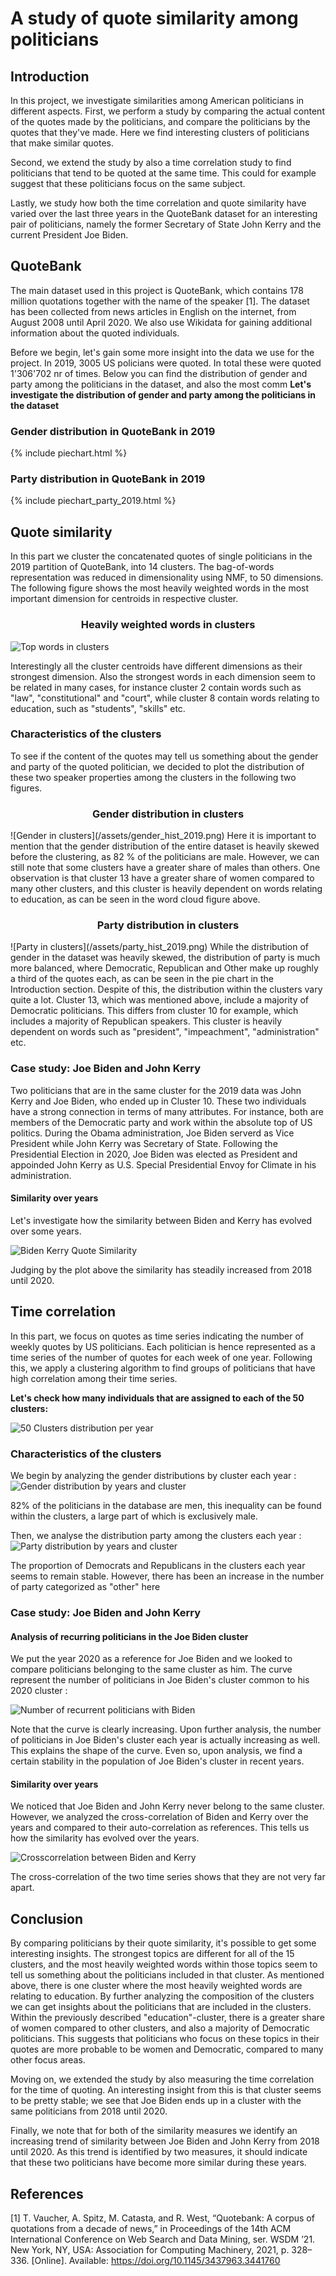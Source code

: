 # A study of quote similarity among politicians

## Introduction
In this project, we investigate similarities among American politicians in different aspects. First, we perform a study by comparing the actual content of the quotes made by the politicians, and compare the politicians by the quotes that they've made. Here we find interesting clusters of politicians that make similar quotes.

Second, we extend the study by also a time correlation study to find politicians that tend to be quoted at the same time. This could for example suggest that these politicians focus on the same subject. 

Lastly, we study how both the time correlation and quote similarity have varied over the last three years in the QuoteBank dataset for an interesting pair of politicians, namely the former Secretary of State John Kerry and the current President Joe Biden.

## QuoteBank
The main dataset used in this project is QuoteBank, which contains 178 million quotations together with the name of the speaker [1]. The dataset has been collected from news articles in English on the internet, from August 2008 until April 2020. We also use Wikidata for gaining additional information about the quoted individuals.

Before we begin, let's gain some more insight into the data we use for the project.
In 2019, 3005 US policians were quoted. In total these were quoted 1'306'702 nr of times. Below you can find the distribution of gender and party among the politicians in the dataset, and also the most comm
**Let's investigate the distribution of gender and party among the politicians in the dataset**

### Gender distribution in QuoteBank in 2019
{% include piechart.html %}
### Party distribution in QuoteBank in 2019
{% include piechart_party_2019.html %}

## Quote similarity
In this part we cluster the concatenated quotes of single politicians in the 2019 partition of QuoteBank, into 14 clusters. The bag-of-words representation was reduced in dimensionality using NMF, to 50 dimensions.
The following figure shows the most heavily weighted words in the most important dimension for centroids in respective cluster.

<h3 style="text-align: center;">Heavily weighted words in clusters</h3>

![Top words in clusters](/assets/cluster_words_2019.png)

Interestingly all the cluster centroids have different dimensions as their strongest dimension. Also the strongest words in each dimension seem to be related in many cases, for instance cluster 2 contain words such as "law", "constitutional" and "court", while cluster 8 contain words relating to education, such as "students", "skills" etc.
### Characteristics of the clusters
To see if the content of the quotes may tell us something about the gender and party of the quoted politician, we decided to plot the distribution of these two speaker properties among the clusters in the following two figures.
<h3 style="text-align: center;">Gender distribution in clusters</h3>
![Gender in clusters](/assets/gender_hist_2019.png)
Here it is important to mention that the gender distribution of the entire dataset is heavily skewed before the clustering, as 82 % of the politicians are male. However, we can still note that some clusters have a greater share of males than others. One observation is that cluster 13 have a greater share of women compared to many other clusters, and this cluster is heavily dependent on words relating to education, as can be seen in the word cloud figure above.
<h3 style="text-align: center;">Party distribution in clusters</h3>
![Party in clusters](/assets/party_hist_2019.png)
While the distribution of gender in the dataset was heavily skewed, the distribution of party is much more balanced, where Democratic, Republican and Other make up roughly a third of the quotes each, as can be seen in the pie chart in the Introduction section. Despite of this, the distribution within the clusters vary quite a lot. Cluster 13, which was mentioned above, include a majority of Democratic politicians. This differs from cluster 10 for example, which includes a majority of Republican speakers. This cluster is heavily dependent on words such as "president", "impeachment", "administration" etc.

### Case study: Joe Biden and John Kerry
Two politicians that are in the same cluster for the 2019 data was John Kerry and Joe Biden, who ended up in Cluster 10. These two individuals have a strong connection in terms of many attributes. For instance, both are members of the Democratic party and work within the absolute top of US politics. During the Obama administration, Joe Biden serverd as Vice President while John Kerry was Secretary of State. Following the Presidential Election in 2020, Joe Biden was elected as President and appoinded John Kerry as U.S. Special Presidential Envoy for Climate in his administration.
#### Similarity over years
Let's investigate how the similarity between Biden and Kerry has evolved over some years.

![Biden Kerry Quote Similarity](/assets/sim_graph.png)

Judging by the plot above the similarity has steadily increased from 2018 until 2020.
## Time correlation
In this part, we focus on quotes as time series indicating the number of weekly quotes by US politicians. Each politician is hence represented as a time series of the number of quotes for each week of one year. Following this, we apply a clustering algorithm to find groups of politicians that have high correlation among their time series.

**Let's check how many individuals that are assigned to each of the 50 clusters:**

![50 Clusters distribution per year](/assets/kshapeperyear.png)

### Characteristics of the clusters
We begin by analyzing the gender distributions by cluster each year : 
![Gender distribution by years and cluster](/assets/gender.png)

82% of the politicians in the database are men, this inequality can be found within the clusters, a large part of which is exclusively male.

Then, we analyse the distribution party among the clusters each year : 
![Party distribution by years and cluster](/assets/party.png)

The proportion of Democrats and Republicans in the clusters each year seems to remain stable. However, there has been an increase in the number of party categorized as "other" here

### Case study: Joe Biden and John Kerry
#### Analysis of recurring politicians in the Joe Biden cluster
We put the year 2020 as a reference for Joe Biden and we looked to compare politicians belonging to the same cluster as him. The curve represent the number of politicians in Joe Biden's cluster common to his 2020 cluster :

![Number of recurrent politicians with Biden](/assets/number_of_recurrent_politicians_with_Biden.png)

Note that the curve is clearly increasing.
Upon further analysis, the number of politicians in Joe Biden's cluster each year is actually increasing as well. This explains the shape of the curve.
Even so, upon analysis, we find a certain stability in the population of Joe Biden's cluster in recent years.

#### Similarity over years
We noticed that Joe Biden and John Kerry never belong to the same cluster. However, we analyzed the cross-correlation of Biden and Kerry over the years and compared to their auto-correlation as references. This tells us how the similarity has evolved over the years.

![Crosscorrelation between Biden and Kerry](/assets/crosscorrelation.png)

The cross-correlation of the two time series shows that they are not very far apart.

## Conclusion
By comparing politicians by their quote similarity, it's possible to get some interesting insights. The strongest topics are different for all of the 15 clusters, and the most heavily weighted words within those topics seem to tell us something about the politicians included in that cluster. As mentioned above, there is one cluster where the most heavily weighted words are relating to education. By further analyzing the composition of the clusters we can get insights about the politicians that are included in the clusters. Within the previously described "education"-cluster, there is a greater share of women compared to other clusters, and also a majority of Democratic politicians. This suggests that politicians who focus on these topics in their quotes are more probable to be women and Democratic, compared to many other focus areas.

Moving on, we extended the study by also measuring the time correlation for the time of quoting. An interesting insight from this is that cluster seems to be pretty stable; we see that Joe Biden ends up in a cluster with the same politicians from 2018 until 2020.

Finally, we note that for both of the similarity measures we identify an increasing trend of similarity between Joe Biden and John Kerry from 2018 until 2020. As this trend is identified by two measures, it should indicate that these two politicians have become more similar during these years.

## References
[1] T. Vaucher, A. Spitz, M. Catasta, and R. West, “Quotebank: A
corpus of quotations from a decade of news,” in Proceedings
of the 14th ACM International Conference on Web Search
and Data Mining, ser. WSDM ’21. New York, NY, USA:
Association for Computing Machinery, 2021, p. 328–336.
[Online]. Available: https://doi.org/10.1145/3437963.3441760

